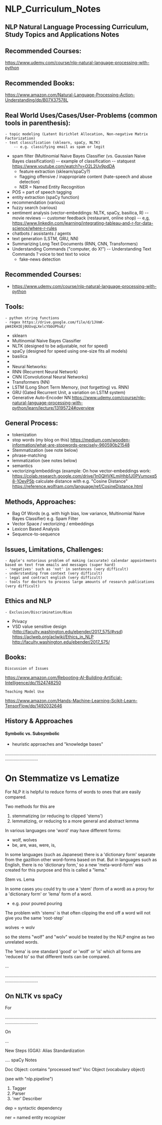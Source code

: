 # NLP_Curriculum_Notes
## NLP Natural Language Processing Curriculum, Study Topics and Applications Notes

## Recommended Courses:
https://www.udemy.com/course/nlp-natural-language-processing-with-python

## Recommended Books:
https://www.amazon.com/Natural-Language-Processing-Action-Understanding/dp/B07X37578L

## Real World Uses/Cases/User-Problems (common tools in parenthesis):
	- topic modeling (Latent Dirichlet Allocation, Non-negative Matrix Factorization)
	- text classification (sklearn, spaCy, NLTK)
		-- e.g. classifying email as spam or legit
- spam filter (Multinomial Naive Bayes Classifier (vs. Gaussian Naive Bayes classification)) 
	-- example of classification
-- statquest https://www.youtube.com/watch?v=O2L2Uv9pdDA
	- feature extraction (sklearn/spaCy?)
	- flagging offensive / inappropriate content (hate-speech and abuse detection)
	- NER = Named Entity Recognition
- POS = part of speech tagging 
- entity extraction (spaCy function)
- recommendation (various)
- fuzzy search (various)
- sentiment analysis (vector-embeddings: NLTK, spaCy, basilica, R)
	-- movie reviews
	-- customer feedback (restaurant, online shop)
	-- e,g, https://www.linkedin.com/learning/integrating-tableau-and-r-for-data-science/where-r-rules 
- chatbots / assistants / agents
- text generation (LSTM, GRU, NN)
- Summarizing Long Text Documents (RNN, CNN, Transformers)
- Understanding Commands ("computer, do X!")
	-- Understanding Text Commands
	?
	voice to text
	text to voice
	- fake-news detection

## Recommended Courses:
- https://www.udemy.com/course/nlp-natural-language-processing-with-python

## Tools:
	- python string functions
	- regex https://drive.google.com/file/d/1JVmK-pW4IKHIEj0UUvqLXelcYbbUPhuE/
- sklearn
- Multinomial Naive Bayes Classifier
- NLTK (designed to be adjustable, not for speed)
- spaCy (designed for speed using one-size fits all models)
- basilica
- 
- Neural Networks:
- RNN (Recurrent Neural Network)
- CNN (Convolutional Neural Networks)
- Transformers (NN)
- LSTM (Long Short Term Memory, (not forgetting) vs. RNN)
- GRU (Gated Recurrent Unit, a variation on LSTM system)
- Generative Auto-Encoder NN
https://www.udemy.com/course/nlp-natural-language-processing-with-python/learn/lecture/13195724#overview

## General Process:
- tokenization
- stop words
(my blog on this)
https://medium.com/wooden-information/what-are-stopwords-precisely-960590b21548
- Stemmatization (see note below)
- phrase-matching
- lemmatization (see notes below)
- semantics
- vectorizing/embeddings (example: 
On how vector-embeddings work:
https://colab.research.google.com/drive/1n0QHVKLmjHhb1J0PVumoxq58-1OevP5b
calculate distance with e.g. "Cosine Distance" https://reference.wolfram.com/language/ref/CosineDistance.html

## Methods, Approaches:
- Bag Of Words (e.g. with high bias, low variance, Multinomial Naive Bayes Classifier)
e.g. Spam Filter
- Vector Space / vectorizing / embeddings
- Lexicon Based Analysis
- Sequence-to-sequence



## Issues, Limitations, Challenges:
	- Apple's notorious problem of making (accurate) calendar appointments based on text from emails and messages (super hard)
	- 'negatives' such as 'not' in sentences (very difficult)
	- understanding from context (very difficult)
	- legal and contract english (very difficult)
	- tools for doctors to process large amounts of research publications  (very difficult)

## Ethics and NLP
	- Exclusion/Discrimination/Bias
- Privacy 
- VSD value sensitive design (http://faculty.washington.edu/ebender/2017_575/#vsd)
https://aclweb.org/aclwiki/Ethics_in_NLP
http://faculty.washington.edu/ebender/2017_575/


## Books:
	Discussion of Issues
https://www.amazon.com/Rebooting-AI-Building-Artificial-Intelligence/dp/1524748250

	Teaching Model Use
https://www.amazon.com/Hands-Machine-Learning-Scikit-Learn-TensorFlow/dp/1492032646


## History & Approaches
#### Symbolic vs. Subsymbolic
- heuristic approaches and "knowledge bases"




.......................................................................................................................................................


# On Stemmatize vs Lematize

For NLP it is helpful to reduce forms of words to ones that are easily compared.

Two methods for this are 
1. stemmatizing (or reducing to clipped 'stems')
2. lemmatizing, or reducing to a more general and abstract lemma

In various languages one 'word' may have different forms: 
- wolf, wolves
- be, are, was, were, is,

In some languages (such as Japanese) there is a 'dictionary form' separate from the gazillion other word-forms based on that. But in languages such as English, there is no 'dictionary form,' so a new 'meta-word-form' was created for this purpose and this is called a "lema."

Stem vs. Lema

In some cases you could try to use a 'stem' (form of a word) as a proxy for a 'dictionary form' or 'lema' form of a word. 
- e.g. pour poured pouring

The problem with 'stems' is that often clipping the end off a word will not give you the same 'root-step'

wolves -> wolv

so the stems "wolf" and "wolv" would be treated by the NLP engine as two unrelated words.

The 'lema' is one standard 'good' or 'wolf' or 'is' which all forms are 'reduced to' so that different texts can be compared.  


...



.......................................................................................................................................................


## On NLTK vs spaCy

For

.......................................................................................................................................................


On

...

New Steps (GGA):
Alias Standardization

....
spaCy Notes

Doc Object:  contains "processed text"
Voc Object (vocabulary object)

(see with "nlp.pipeline")
1. Tagger
2. Parser
3. 'ner' Describer


dep = syntactic dependency

ner = named entity recognizer
